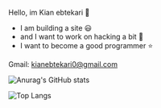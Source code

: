 Hello, im Kian ebtekari 👋
  - I am building a site :smiley:
  - and I want to work on hacking a bit :balloon:
  - I want to become a good programmer :star:

Gmail: kianebtekari0@gmail.com

![Anurag's GitHub stats](https://github-readme-stats.vercel.app/api?username=KianEbtekari0&show_icons=true&theme=tokyonight)

![Top Langs](https://github-readme-stats.vercel.app/api/top-langs/?username=KianEbtekari0&theme=tokyonight)




